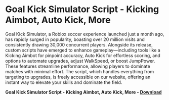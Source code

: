 <h1>Goal Kick Simulator Script - Kicking Aimbot, Auto Kick, More</h1>

Goal Kick Simulator, a Roblox soccer experience launched just a month ago, has rapidly surged in popularity, boasting over 20 million visits and consistently drawing 30,000 concurrent players. Alongside its release, custom scripts have emerged to enhance gameplay—including tools like a Kicking Aimbot for pinpoint accuracy, Auto Kick for effortless scoring, and options to automate upgrades, adjust WalkSpeed, or boost JumpPower. These features streamline performance, allowing players to dominate matches with minimal effort. The script, which handles everything from targeting to upgrades, is freely accessible on our website, offering an instant way to elevate your skills and dominate the field.

**Goal Kick Simulator Script - Kicking Aimbot, Auto Kick, More - [Download](https://www.dlgram.com/public/files/api.php?shortened=6hIHJj)**


